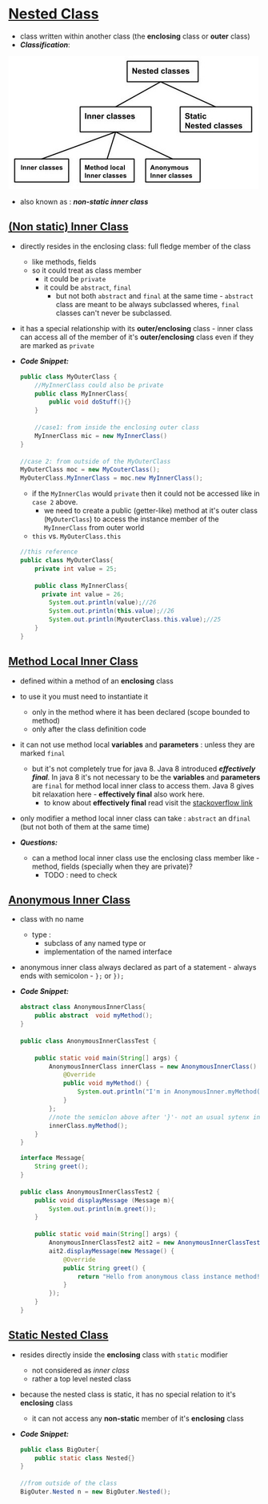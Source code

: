 # <u>Nested Class</u>

- class written within another class  (the **enclosing** class or **outer** class)
- ***Classification***:

![inner_classes](./inner_classes.jpg)

- also known as  : **_non-static inner class_**

## <u>(Non static) Inner Class</u>

 - directly resides in the enclosing class: full fledge member of the class

    - like methods, fields
    - so it could treat as class member
      	- it could be `private`
       - it could be `abstract`, `final`
          - but not both `abstract` and `final` at the same time
            	- `abstract` class are meant to be always subclassed wheres, `final` classes can't never be subclassed. 

- it has a special relationship with its **outer/enclosing** class - inner class can access all of the member of it's **outer/enclosing** class even if they are marked as `private` 

- ***Code Snippet:***

  ```java
  public class MyOuterClass {
      //MyInnerClass could also be private
      public class MyInnerClass{
          public void doStuff(){}
      }
      
      //case1: from inside the enclosing outer class
      MyInnerClass mic = new MyInnerClass()
  }
  
  //case 2: from outside of the MyOuterClass
  MyOuterClass moc = new MyCouterClass();
  MyOuterClass.MyInnerClass = moc.new MyInnerClass();
  ```

  - if the `MyInnerClas`  would `private` then it could not be accessed like in `case 2` above. 
    - we need to create a public (getter-like) method at it's outer class (`MyOuterClass`) to access the instance member of the `MyInnerClass` from outer world
  - `this` vs. `MyOuterClass.this`

  ```java
  //this reference
  public class MyOuterClass{
      private int value = 25;
      
      public class MyInnerClass{
      	private int value = 26;
          System.out.println(value);//26
          System.out.println(this.value);//26
          System.out.println(MyouterClass.this.value);//25
      }
  }
  ```

  

## <u>Method Local Inner Class</u>

- defined within a method of an **enclosing** class
- to use it you must need to instantiate it 
  - only in the method where it has been declared (scope bounded to method)
  - only after the class definition code

- it can not use method local **variables** and **parameters** : unless they are marked `final`
  - but it's not completely true for java 8. Java 8 introduced ***effectively final***. In java 8 it's not necessary to be the **variables** and **parameters** are `final` for method local inner class to access them. Java 8 gives bit relaxation here - **effectively final** also  work here.
    - to know about **effectively final** read visit the [stackoverflow link ](https://stackoverflow.com/questions/38291734/accessing-local-variables-from-method-local-inner-class-in-which-we-declare-the)
- only modifier a method local inner class can take : `abstract` an d`final` (but not both of them at the same time)
- ***Questions:***
  - can a method local inner class use the enclosing class member like - method, fields (specially when they are private)?
    - TODO : need to check

## <u>Anonymous Inner Class</u>

- class with no name

  - type : 
    - subclass of any named type or
    - implementation of the named interface

- anonymous inner class always declared as part of a statement - always ends with semicolon  - `};` or `});`

- ***Code Snippet:***

  ```java
  abstract class AnonymousInnerClass{
      public abstract  void myMethod();
  }
  
  public class AnonymousInnerClassTest {
  
      public static void main(String[] args) {
          AnonymousInnerClass innerClass = new AnonymousInnerClass() {
              @Override
              public void myMethod() {
                  System.out.println("I'm in AnonymousInner.myMethod()");
              }
          };
          //note the semiclon above after '}'- not an usual sytenx in java
          innerClass.myMethod();
      }
  }
  ```

  ```java
  interface Message{
      String greet();
  }
  
  public class AnonymousInnerClassTest2 {
      public void displayMessage (Message m){
          System.out.println(m.greet());
      }
  
      public static void main(String[] args) {
          AnonymousInnerClassTest2 ait2 = new AnonymousInnerClassTest2();
          ait2.displayMessage(new Message() {
              @Override
              public String greet() {
                  return "Hello from anonymous class instance method!";
              }
          });
      }
  }
  ```

  

## <u>Static Nested Class</u> 

 - resides directly inside the **enclosing** class with `static` modifier

   	- not considered as *inner class* 
   	- rather a top level nested class

 - because the nested class is static, it has no special relation to it's **enclosing** class

   	- it can not access any **non-static** member of it's **enclosing** class

 - ***Code Snippet:*** 

   ```java
   public class BigOuter{
       public static class Nested{}
   }
   
   //from outside of the class
   BigOuter.Nested n = new BigOuter.Nested();
   ```

   









